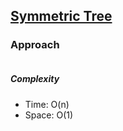 ## [Symmetric Tree](https://leetcode.com/problems/symmetric-tree/)

### Approach

```js


```

##### Complexity

- Time: O(n)
- Space: O(1)
